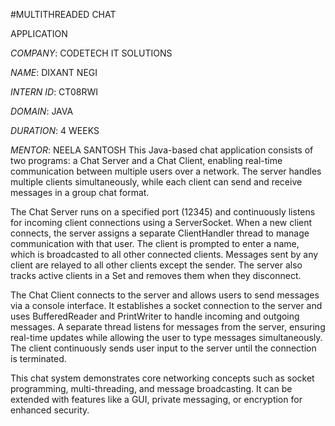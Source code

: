 #MULTITHREADED
CHAT

APPLICATION

*COMPANY*: CODETECH IT SOLUTIONS

*NAME*: DIXANT NEGI

*INTERN ID*: CT08RWI

*DOMAIN*: JAVA

*DURATION*: 4 WEEKS

*MENTOR*: NEELA SANTOSH
This Java-based chat application consists of two programs: a Chat Server and a Chat Client, enabling real-time communication between multiple users over a network. The server handles multiple clients simultaneously, while each client can send and receive messages in a group chat format.

The Chat Server runs on a specified port (12345) and continuously listens for incoming client connections using a ServerSocket. When a new client connects, the server assigns a separate ClientHandler thread to manage communication with that user. The client is prompted to enter a name, which is broadcasted to all other connected clients. Messages sent by any client are relayed to all other clients except the sender. The server also tracks active clients in a Set and removes them when they disconnect.

The Chat Client connects to the server and allows users to send messages via a console interface. It establishes a socket connection to the server and uses BufferedReader and PrintWriter to handle incoming and outgoing messages. A separate thread listens for messages from the server, ensuring real-time updates while allowing the user to type messages simultaneously. The client continuously sends user input to the server until the connection is terminated.

This chat system demonstrates core networking concepts such as socket programming, multi-threading, and message broadcasting. It can be extended with features like a GUI, private messaging, or encryption for enhanced security.
